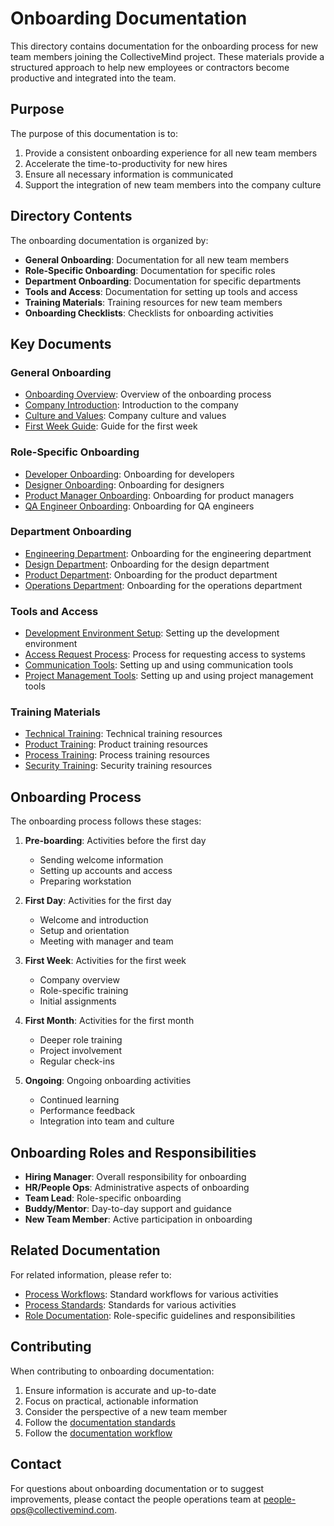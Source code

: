 # Onboarding Documentation

This directory contains documentation for the onboarding process for new team members joining the CollectiveMind project. These materials provide a structured approach to help new employees or contractors become productive and integrated into the team.

## Purpose

The purpose of this documentation is to:

1. Provide a consistent onboarding experience for all new team members
2. Accelerate the time-to-productivity for new hires
3. Ensure all necessary information is communicated
4. Support the integration of new team members into the company culture

## Directory Contents

The onboarding documentation is organized by:

- **General Onboarding**: Documentation for all new team members
- **Role-Specific Onboarding**: Documentation for specific roles
- **Department Onboarding**: Documentation for specific departments
- **Tools and Access**: Documentation for setting up tools and access
- **Training Materials**: Training resources for new team members
- **Onboarding Checklists**: Checklists for onboarding activities

## Key Documents

### General Onboarding

- [Onboarding Overview](./general/onboarding-overview.md): Overview of the onboarding process
- [Company Introduction](./general/company-introduction.md): Introduction to the company
- [Culture and Values](./general/culture-and-values.md): Company culture and values
- [First Week Guide](./general/first-week-guide.md): Guide for the first week

### Role-Specific Onboarding

- [Developer Onboarding](./roles/developer-onboarding.md): Onboarding for developers
- [Designer Onboarding](./roles/designer-onboarding.md): Onboarding for designers
- [Product Manager Onboarding](./roles/product-manager-onboarding.md): Onboarding for product managers
- [QA Engineer Onboarding](./roles/qa-engineer-onboarding.md): Onboarding for QA engineers

### Department Onboarding

- [Engineering Department](./departments/engineering-onboarding.md): Onboarding for the engineering department
- [Design Department](./departments/design-onboarding.md): Onboarding for the design department
- [Product Department](./departments/product-onboarding.md): Onboarding for the product department
- [Operations Department](./departments/operations-onboarding.md): Onboarding for the operations department

### Tools and Access

- [Development Environment Setup](./tools/development-environment.md): Setting up the development environment
- [Access Request Process](./tools/access-request-process.md): Process for requesting access to systems
- [Communication Tools](./tools/communication-tools.md): Setting up and using communication tools
- [Project Management Tools](./tools/project-management-tools.md): Setting up and using project management tools

### Training Materials

- [Technical Training](./training/technical-training.md): Technical training resources
- [Product Training](./training/product-training.md): Product training resources
- [Process Training](./training/process-training.md): Process training resources
- [Security Training](./training/security-training.md): Security training resources

## Onboarding Process

The onboarding process follows these stages:

1. **Pre-boarding**: Activities before the first day
   - Sending welcome information
   - Setting up accounts and access
   - Preparing workstation

2. **First Day**: Activities for the first day
   - Welcome and introduction
   - Setup and orientation
   - Meeting with manager and team

3. **First Week**: Activities for the first week
   - Company overview
   - Role-specific training
   - Initial assignments

4. **First Month**: Activities for the first month
   - Deeper role training
   - Project involvement
   - Regular check-ins

5. **Ongoing**: Ongoing onboarding activities
   - Continued learning
   - Performance feedback
   - Integration into team and culture

## Onboarding Roles and Responsibilities

- **Hiring Manager**: Overall responsibility for onboarding
- **HR/People Ops**: Administrative aspects of onboarding
- **Team Lead**: Role-specific onboarding
- **Buddy/Mentor**: Day-to-day support and guidance
- **New Team Member**: Active participation in onboarding

## Related Documentation

For related information, please refer to:

- [Process Workflows](../workflows/): Standard workflows for various activities
- [Process Standards](../standards/): Standards for various activities
- [Role Documentation](../roles/): Role-specific guidelines and responsibilities

## Contributing

When contributing to onboarding documentation:

1. Ensure information is accurate and up-to-date
2. Focus on practical, actionable information
3. Consider the perspective of a new team member
4. Follow the [documentation standards](../standards/documentation-standards.md)
5. Follow the [documentation workflow](../workflows/documentation-workflow.md)

## Contact

For questions about onboarding documentation or to suggest improvements, please contact the people operations team at [people-ops@collectivemind.com](mailto:people-ops@collectivemind.com). 